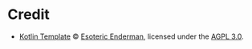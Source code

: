 # Credit

- [Kotlin Template][template] &copy; [Esoteric Enderman][template-author], licensed under the [AGPL 3.0][template-license].

<!-- Link aliases -->

<!-- Credits -->

[template]: https://github.com/esoterictemplates/kotlin-template
[template-version]: https://github.com/esoterictemplates/template/tree/3.0.0
[template-author]: https://enderman.dev
[template-license]: ../../LICENSE

